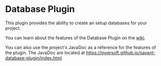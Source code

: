 Database Plugin
============================

This plugin provides the ability to create an setup databases for your project.

You can learn about the features of the Database Plugin on the [wiki](https://github.com/inversoft/savant-database-plugin/wiki/Home).

You can also use the project's JavaDoc as a reference for the features of the plugin. The JavaDoc are located at https://inversoft.github.io/savant-database-plugin/index.html
